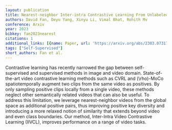 ```yaml
---
layout: publication
title: Nearest-neighbor Inter-intra Contrastive Learning From Unlabeled Videos
authors: David Fan, Deyu Yang, Xinyu Li, Vimal Bhat, Rohith Mv
conference: Arxiv
year: 2023
bibkey: fan2023nearest
citations: 1
additional_links: [{name: Paper, url: 'https://arxiv.org/abs/2303.07317'}]
tags: ["Self-Supervised"]
short_authors: Fan et al.
---
```

Contrastive learning has recently narrowed the gap between self-supervised
and supervised methods in image and video domain. State-of-the-art video
contrastive learning methods such as CVRL and \(\rho\)-MoCo spatiotemporally
augment two clips from the same video as positives. By only sampling positive
clips locally from a single video, these methods neglect other semantically
related videos that can also be useful. To address this limitation, we leverage
nearest-neighbor videos from the global space as additional positive pairs,
thus improving positive key diversity and introducing a more relaxed notion of
similarity that extends beyond video and even class boundaries. Our method,
Inter-Intra Video Contrastive Learning (IIVCL), improves performance on a range
of video tasks.